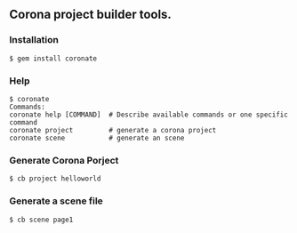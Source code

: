 ## Corona project builder tools.


### Installation

    $ gem install coronate 

### Help

    $ coronate 
    Commands:
    coronate help [COMMAND]  # Describe available commands or one specific command
    coronate project         # generate a corona project
    coronate scene           # generate an scene    
    
    
### Generate Corona Porject

    $ cb project helloworld
    
    
### Generate a scene file

    $ cb scene page1
    
